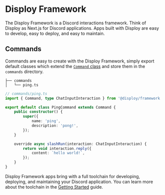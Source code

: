 # Disploy Framework

The Disploy Framework is a Discord interactions framework. Think of Disploy as Next.js for Discord applications. Apps built with Disploy are easy to develop, easy to deploy, and easy to maintain.

## Commands

Commands are easy to create with the Disploy Framework, simply export default classes which extend the [`Command` class](/docs/Documentation/framework/classes/Command) and store them in the `commands` directory.

```
├── commands
│   └── ping.ts
```

```ts
// commands/ping.ts
import { Command, type ChatInputInteraction } from '@disploy/framework';

export default class PingCommand extends Command {
	public constructor() {
		super({
			name: 'ping',
			description: 'pong!',
		});
	}

	override async slashRun(interaction: ChatInputInteraction) {
		return void interaction.reply({
			content: `hello world!`,
		});
	}
}
```

Disploy Framework apps bring with a full toolchain for developing, deploying, and maintaining your Discord application.
You can learn more about the toolchain in the [Getting Started](/docs/Guide/getting-started/introduction) guide.

